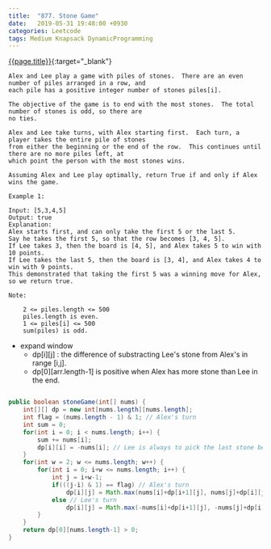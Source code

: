 ```yaml
---
title:  "877. Stone Game"
date:   2019-05-31 19:48:00 +0930
categories: Leetcode
tags: Medium Knapsack DynamicProgramming
---
```


[{{page.title}}](https://leetcode.com/problems/stone-game/){:target="_blank"}

    Alex and Lee play a game with piles of stones.  There are an even number of piles arranged in a row, and
    each pile has a positive integer number of stones piles[i].

    The objective of the game is to end with the most stones.  The total number of stones is odd, so there are
    no ties.

    Alex and Lee take turns, with Alex starting first.  Each turn, a player takes the entire pile of stones
    from either the beginning or the end of the row.  This continues until there are no more piles left, at
    which point the person with the most stones wins.

    Assuming Alex and Lee play optimally, return True if and only if Alex wins the game.

    Example 1:

    Input: [5,3,4,5]
    Output: true
    Explanation:
    Alex starts first, and can only take the first 5 or the last 5.
    Say he takes the first 5, so that the row becomes [3, 4, 5].
    If Lee takes 3, then the board is [4, 5], and Alex takes 5 to win with 10 points.
    If Lee takes the last 5, then the board is [3, 4], and Alex takes 4 to win with 9 points.
    This demonstrated that taking the first 5 was a winning move for Alex, so we return true.

    Note:

        2 <= piles.length <= 500
        piles.length is even.
        1 <= piles[i] <= 500
        sum(piles) is odd.


* expand window
  - dp[i][j] : the difference of substracting Lee's stone from Alex's in range [i,j].
  - dp[0][arr.length-1] is positive when Alex has more stone than Lee in the end.

```java

public boolean stoneGame(int[] nums) {
    int[][] dp = new int[nums.length][nums.length];
    int flag = (nums.length - 1) & 1; // Alex's turn
    int sum = 0;
    for(int i = 0; i < nums.length; i++) {
        sum += nums[i];
        dp[i][i] = -nums[i]; // Lee is always to pick the last stone because the # of arr is even
    }
    for(int w = 2; w <= nums.length; w++) {
        for(int i = 0; i+w <= nums.length; i++) {
            int j = i+w-1;
            if(((j-i) & 1) == flag) // Alex's turn
                dp[i][j] = Math.max(nums[i]+dp[i+1][j], nums[j]+dp[i][j-1]);
            else // Lee's turn
                dp[i][j] = Math.max(-nums[i]+dp[i+1][j], -nums[j]+dp[i][j-1]);
        }
    }
    return dp[0][nums.length-1] > 0;
}
```

